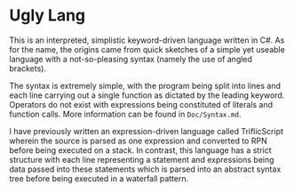 # Ugly Lang

This is an interpreted, simplistic keyword-driven language written in C#. As for the name, the origins came from quick sketches of a simple yet useable language with a not-so-pleasing syntax (namely the use of angled brackets).

The syntax is extremely simple, with the program being split into lines and each line carrying out a single function as dictated by the leading keyword. Operators do not exist with expressions being constituted of literals and function calls. More information can be found in `Doc/Syntax.md`.

I have previously written an expression-driven language called TriflicScript wherein the source is parsed as one expression and converted to RPN before being executed on a stack. In contrast, this language has a strict structure with each line representing a statement and expressions being data passed into these statements which is parsed into an abstract syntax tree before being executed in a waterfall pattern.
